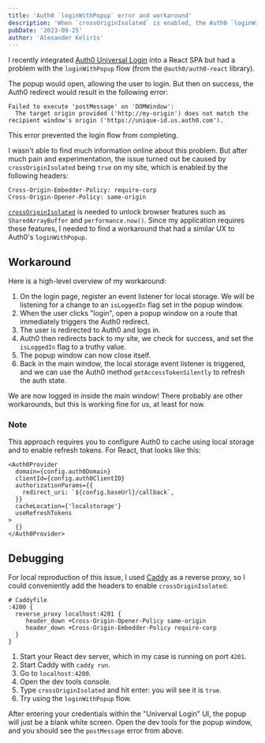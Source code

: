 ```yaml
---
title: 'Auth0 `loginWithPopup` error and workaround'
description: 'When `crossOriginIsolated` is enabled, the Auth0 `loginWithPopup` method fails with an error. This article explains the error and suggests a workaround.'
pubDate: '2023-09-25'
author: 'Alexander Keliris'
---
```


I recently integrated [Auth0 Universal Login](https://auth0.com/docs/authenticate/login/auth0-universal-login) into a React SPA but had a problem with the `loginWithPopup` flow (from the `@auth0/auth0-react` library).

The popup would open, allowing the user to login. But then on success, the Auth0 redirect would result in the following error:

```
Failed to execute 'postMessage' on 'DOMWindow':
  The target origin provided ('http://my-origin') does not match the recipient window's origin ('https://unique-id.us.auth0.com').
```

This error prevented the login flow from completing.

I wasn't able to find much information online about this problem.
But after much pain and experimentation, the issue turned out be caused by `crossOriginIsolated` being `true` on my site,
which is enabled by the following headers:

```
Cross-Origin-Embedder-Policy: require-corp
Cross-Origin-Opener-Policy: same-origin
```

[`crossOriginIsolated`](https://developer.mozilla.org/en-US/docs/Web/API/crossOriginIsolated) is needed to unlock browser features such as `SharedArrayBuffer` and `performance.now()`.
Since my application requires these features, I needed to find a workaround that had a similar UX to Auth0's `loginWithPopup`.

## Workaround

Here is a high-level overview of my workaround:

1. On the login page, register an event listener for local storage. We will be listening for a change to an `isLoggedIn` flag set in the popup window.
1. When the user clicks "login", open a popup window on a route that immediately triggers the Auth0 redirect.
1. The user is redirected to Auth0 and logs in.
1. Auth0 then redirects back to my site, we check for success, and set the `isLoggedIn` flag to a truthy value.
1. The popup window can now close itself.
1. Back in the main window, the local storage event listener is triggered, and we can use the Auth0 method `getAccessTokenSilently` to refresh the auth state.

We are now logged in inside the main window! There probably are other workarounds, but this is working fine for us, at least for now.

### Note

This approach requires you to configure Auth0 to cache using local storage and to enable refresh tokens. For React, that looks like this:

```tsx
<Auth0Provider
  domain={config.auth0Domain}
  clientId={config.auth0ClientID}
  authorizationParams={{
    redirect_uri: `${config.baseUrl}/callback`,
  }}
  cacheLocation={'localstorage'}
  useRefreshTokens
>
  {}
</Auth0Provider>
```

## Debugging

For local reproduction of this issue, I used [Caddy](https://caddyserver.com/) as a reverse proxy, so I could conveniently add the headers to enable `crossOriginIsolated`:

```
# Caddyfile
:4200 {
  reverse_proxy localhost:4201 {
     header_down +Cross-Origin-Opener-Policy same-origin
     header_down +Cross-Origin-Embedder-Policy require-corp
  }
}
```

1. Start your React dev server, which in my case is running on port `4201`.
1. Start Caddy with `caddy run`.
1. Go to `localhost:4200`.
1. Open the dev tools console.
1. Type `crossOriginIsolated` and hit enter: you will see it is `true`.
1. Try using the `loginWithPopup` flow.

After entering your credentials within the "Univerval Login" UI, the popup will just be a blank white screen. Open the dev tools for the popup window, and you should see the `postMessage` error from above.
